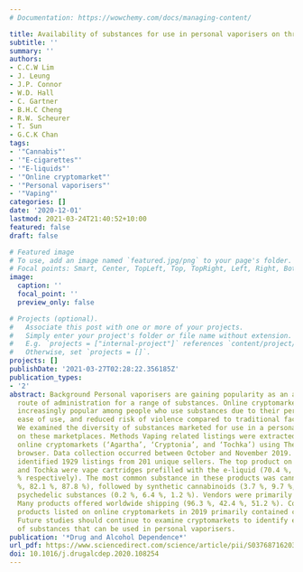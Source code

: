 ```yaml
---
# Documentation: https://wowchemy.com/docs/managing-content/

title: Availability of substances for use in personal vaporisers on three online cryptomarkets
subtitle: ''
summary: ''
authors:
- C.C.W Lim
- J. Leung
- J.P. Connor
- W.D. Hall
- C. Gartner
- B.H.C Cheng
- R.W. Scheurer
- T. Sun
- G.C.K Chan
tags:
- '"Cannabis"'
- '"E-cigarettes"'
- '"E-liquids"'
- '"Online cryptomarket"'
- '"Personal vaporisers"'
- '"Vaping"'
categories: []
date: '2020-12-01'
lastmod: 2021-03-24T21:40:52+10:00
featured: false
draft: false

# Featured image
# To use, add an image named `featured.jpg/png` to your page's folder.
# Focal points: Smart, Center, TopLeft, Top, TopRight, Left, Right, BottomLeft, Bottom, BottomRight.
image:
  caption: ''
  focal_point: ''
  preview_only: false

# Projects (optional).
#   Associate this post with one or more of your projects.
#   Simply enter your project's folder or file name without extension.
#   E.g. `projects = ["internal-project"]` references `content/project/deep-learning/index.md`.
#   Otherwise, set `projects = []`.
projects: []
publishDate: '2021-03-27T02:28:22.356185Z'
publication_types:
- '2'
abstract: Background Personal vaporisers are gaining popularity as an alternative
  route of administration for a range of substances. Online cryptomarkets are becoming
  increasingly popular among people who use substances due to their perceived anonymity,
  ease of use, and reduced risk of violence compared to traditional face-to-face dealers.
  We examined the diversity of substances marketed for use in a personal vaporiser
  on these marketplaces. Methods Vaping related listings were extracted from three
  online cryptomarkets (‘Agartha’, ‘Cryptonia’, and ‘Tochka’) using The Onion Router
  browser. Data collection occurred between October and November 2019. Results We
  identified 1929 listings from 201 unique sellers. The top product on Agartha, Cryptonia,
  and Tochka were vape cartridges prefilled with the e-liquid (70.4 %, 39.4 %, 52.3
  % respectively). The most common substance in these products was cannabis oil (96.1
  %, 82.1 %, 87.8 %), followed by synthetic cannabinoids (3.7 %, 9.7 %, 9.8 %) and
  psychedelic substances (0.2 %, 6.4 %, 1.2 %). Vendors were primarily from the USA.
  Many products offered worldwide shipping (96.3 %, 42.4 %, 51.2 %). Conclusion Vaping
  products listed on online cryptomarkets in 2019 primarily contained cannabis oils.
  Future studies should continue to examine cryptomarkets to identify emerging trends
  of substances that can be used in personal vaporisers.
publication: '*Drug and Alcohol Dependence*'
url_pdf: https://www.sciencedirect.com/science/article/pii/S0376871620304191
doi: 10.1016/j.drugalcdep.2020.108254
---
```

